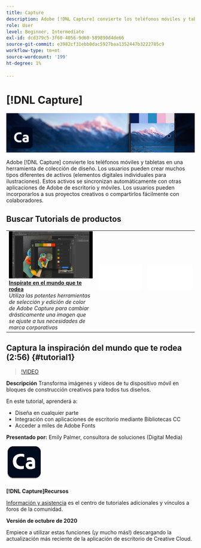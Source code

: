 ```yaml
---
title: Capture
description: Adobe [!DNL Capture] convierte los teléfonos móviles y tabletas en una herramienta de colección de diseño
role: User
level: Beginner, Intermediate
exl-id: dcd379c5-3f60-4056-9d60-589890d4de66
source-git-commit: e3982cf31ebb0dac5927baa1352447b3222785c9
workflow-type: tm+mt
source-wordcount: '199'
ht-degree: 1%

---
```


# [!DNL Capture]

![Tutorial Hero Image](../assets/Capture.jpg)

Adobe [!DNL Capture] convierte los teléfonos móviles y tabletas en una herramienta de colección de diseño. Los usuarios pueden crear muchos tipos diferentes de activos (elementos digitales individuales para ilustraciones).   Estos activos se sincronizan automáticamente con otras aplicaciones de Adobe de escritorio y móviles. Los usuarios pueden incorporarlos a sus proyectos creativos o compartirlos fácilmente con colaboradores.

## Buscar Tutorials de productos

<table style="table-layout:fixed">
<tr>
 <td>
   <a href="capture.md#tutorial1">
      <img alt="Inspírate en el mundo que te rodea" src="../assets/capture_palmer_thumbnail.jpg" />
   </a>
    <div>
   <a href="capture.md#tutorial1"><strong>Inspírate en el mundo que te rodea</strong></a>
    </div>
    <em>Utiliza las potentes herramientas de selección y edición de color de Adobe Capture para cambiar drásticamente una imagen que se ajuste a tus necesidades de marca corporativas</em>
    <br>
  </td>
  <td>
    <img alt="Separador" src="../assets/Whitespacer.png" />
    <div>
    <br>
  </td>
  <td>
    <img alt="Separador" src="../assets/Whitespacer.png" />
    <div>
    <br>
  </td>
</tr>
</table>

## Captura la inspiración del mundo que te rodea (2:56) {#tutorial1}

>[!VIDEO](https://video.tv.adobe.com/v/326825?hidetitle=true)

**Descripción**
Transforma imágenes y vídeos de tu dispositivo móvil en bloques de construcción creativos para todos tus diseños.

En este tutorial, aprenderá a:
* Diseña en cualquier parte
* Integración con aplicaciones de escritorio mediante Bibliotecas CC
* Acceder a miles de Adobe Fonts

**Presentado por:**
Emily Palmer, consultora de soluciones (Digital Media)

![Logotipo de Capture](../assets/ca_appicon_96.png)

**[!DNL Capture]Recursos**

[Información y asistencia](https://helpx.adobe.com/mobile-apps/help/capture-faq.html) es el centro de tutoriales adicionales y vínculos a foros de la comunidad.

**Versión de octubre de 2020**

Empiece a utilizar estas funciones (¡y mucho más!) descargando la actualización más reciente de la aplicación de escritorio de Creative Cloud.
